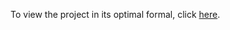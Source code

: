 To view the project in its optimal formal, click [here](https://ayushmaangandhi.github.io/MovieRevenue/MovieRevenue.html).
